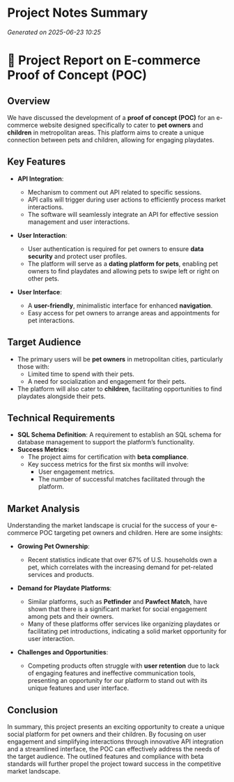 # Project Notes Summary

*Generated on 2025-06-23 10:25*

# 📝 Project Report on E-commerce Proof of Concept (POC)

## **Overview**
We have discussed the development of a **proof of concept (POC)** for an e-commerce website designed specifically to cater to **pet owners** and **children** in metropolitan areas. This platform aims to create a unique connection between pets and children, allowing for engaging playdates.

## **Key Features**
- **API Integration**: 
  - Mechanism to comment out API related to specific sessions.
  - API calls will trigger during user actions to efficiently process market interactions.
  - The software will seamlessly integrate an API for effective session management and user interactions.

- **User Interaction**:
  - User authentication is required for pet owners to ensure **data security** and protect user profiles.
  - The platform will serve as a **dating platform for pets**, enabling pet owners to find playdates and allowing pets to swipe left or right on other pets.

- **User Interface**:
  - A **user-friendly**, minimalistic interface for enhanced **navigation**.
  - Easy access for pet owners to arrange areas and appointments for pet interactions.

## **Target Audience**
- The primary users will be **pet owners** in metropolitan cities, particularly those with:
  - Limited time to spend with their pets.
  - A need for socialization and engagement for their pets.
- The platform will also cater to **children**, facilitating opportunities to find playdates alongside their pets.

## **Technical Requirements**
- **SQL Schema Definition**: A requirement to establish an SQL schema for database management to support the platform’s functionality.
- **Success Metrics**: 
  - The project aims for certification with **beta compliance**.
  - Key success metrics for the first six months will involve:
    - User engagement metrics.
    - The number of successful matches facilitated through the platform.

## **Market Analysis**
Understanding the market landscape is crucial for the success of your e-commerce POC targeting pet owners and children. Here are some insights:

- **Growing Pet Ownership**:
  - Recent statistics indicate that over 67% of U.S. households own a pet, which correlates with the increasing demand for pet-related services and products.
  
- **Demand for Playdate Platforms**:
  - Similar platforms, such as **Petfinder** and **Pawfect Match**, have shown that there is a significant market for social engagement among pets and their owners.
  - Many of these platforms offer services like organizing playdates or facilitating pet introductions, indicating a solid market opportunity for user interaction.

- **Challenges and Opportunities**:
  - Competing products often struggle with **user retention** due to lack of engaging features and ineffective communication tools, presenting an opportunity for our platform to stand out with its unique features and user interface.

## **Conclusion**
In summary, this project presents an exciting opportunity to create a unique social platform for pet owners and their children. By focusing on user engagement and simplifying interactions through innovative API integration and a streamlined interface, the POC can effectively address the needs of the target audience. The outlined features and compliance with beta standards will further propel the project toward success in the competitive market landscape.